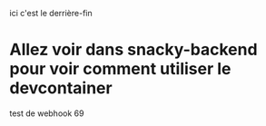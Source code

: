 ici c'est le derrière-fin

# Allez voir dans snacky-backend pour voir comment utiliser le devcontainer

test de webhook 69
